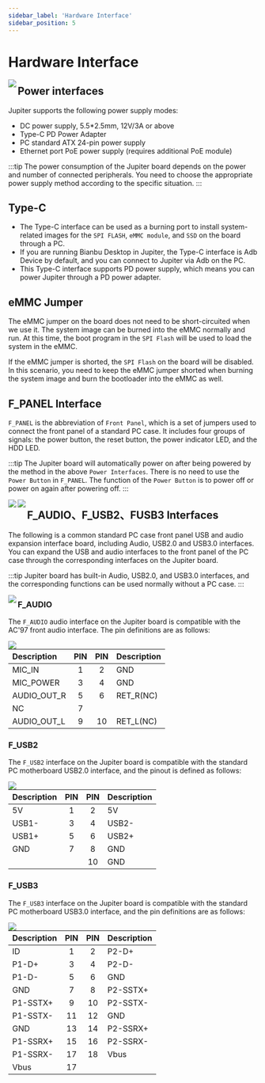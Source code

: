 ```yaml
---
sidebar_label: 'Hardware Interface'
sidebar_position: 5
---
```


# Hardware Interface

<Image src='/docs/jupiter/jupiter-interface.webp' maxWidth='100%' align='left' />

## Power interfaces

Jupiter supports the following power supply modes:

- DC power supply, 5.5*2.5mm, 12V/3A or above
- Type-C PD Power Adapter
- PC standard ATX 24-pin power supply
- Ethernet port PoE power supply (requires additional PoE module)

:::tip
The power consumption of the Jupiter board depends on the power and number of connected peripherals. You need to choose the appropriate power supply method according to the specific situation.
:::

## Type-C

- The Type-C interface can be used as a burning port to install system-related images for the `SPI FLASH`, `eMMC module`, and `SSD` on the board through a PC.
- If you are running Bianbu Desktop in Jupiter, the Type-C interface is Adb Device by default, and you can connect to Jupiter via Adb on the PC.
- This Type-C interface supports PD power supply, which means you can power Jupiter through a PD power adapter.

## eMMC Jumper

The eMMC jumper on the board does not need to be short-circuited when we use it. The system image can be burned into the eMMC normally and run. At this time, the boot program in the `SPI Flash` will be used to load the system in the eMMC.

If the eMMC jumper is shorted, the `SPI Flash` on the board will be disabled. In this scenario, you need to keep the eMMC jumper shorted when burning the system image and burn the bootloader into the eMMC as well.

## F_PANEL Interface

`F_PANEL` is the abbreviation of `Front Panel`, which is a set of jumpers used to connect the front panel of a standard PC case. It includes four groups of signals: the power button, the reset button, the power indicator LED, and the HDD LED.

:::tip
The Jupiter board will automatically power on after being powered by the method in the above `Power Interfaces`. There is no need to use the `Power Button` in `F_PANEL`. The function of the `Power Button` is to power off or power on again after powering off.
:::

<Image src='/docs/jupiter/jupiter-interface-f-panel-1.webp' maxWidth='100%' align='left' />

<Image src='/docs/jupiter/jupiter-interface-f-panel-2.webp' maxWidth='100%' align='left' />

## F_AUDIO、F_USB2、FUSB3 Interfaces

The following is a common standard PC case front panel USB and audio expansion interface board, including Audio, USB2.0 and USB3.0 interfaces. You can expand the USB and audio interfaces to the front panel of the PC case through  the corresponding interfaces on the Jupiter board.

:::tip
Jupiter board has built-in Audio, USB2.0, and USB3.0 interfaces, and the corresponding functions can be used normally without a PC case.
:::

<Image src='/docs/jupiter/jupiter-interface-f-usb-audio.webp' maxWidth='100%' align='left' />

### F_AUDIO

The `F_AUDIO` audio interface on the Jupiter board is compatible with the AC'97 front audio interface. The pin definitions are as follows:

<Image src='/docs/jupiter/jupiter-interface-f-audio.webp' maxWidth='100%' align='left' />

<div className='gpio_style'>

| Description | PIN | PIN | Description |
|:------------|:---:|:---:|:------------|
| MIC_IN      | 1   | 2   | GND         |
| MIC_POWER   | 3   | 4   | GND         |
| AUDIO_OUT_R | 5   | 6   | RET_R(NC)   |
| NC          | 7   |     |             |
| AUDIO_OUT_L | 9   | 10  | RET_L(NC)   |

</div>

### F_USB2

The `F_USB2` interface on the Jupiter board is compatible with the standard PC motherboard USB2.0 interface, and the pinout is defined as follows:

<Image src='/docs/jupiter/jupiter-interface-f-usb2.webp' maxWidth='100%' align='left' />

<div className='gpio_style'>

| Description | PIN | PIN | Description |
|:------------|:---:|:---:|:------------|
| 5V          | 1   | 2   | 5V          |
| USB1-       | 3   | 4   | USB2-       |
| USB1+       | 5   | 6   | USB2+       |
| GND         | 7   | 8   | GND         |
|             |     | 10  | GND         |

</div>

### F_USB3

The `F_USB3` interface on the Jupiter board is compatible with the standard PC motherboard USB3.0 interface, and the pin definitions are as follows:

<Image src='/docs/jupiter/jupiter-interface-f-usb3.webp' maxWidth='100%' align='left' />

<div className='gpio_style'>

| Description | PIN | PIN | Description |
|:------------|:---:|:---:|:------------|
| ID          | 1   | 2   | P2-D+       |
| P1-D+       | 3   | 4   | P2-D-       |
| P1-D-       | 5   | 6   | GND         |
| GND         | 7   | 8   | P2-SSTX+    |
| P1-SSTX+    | 9   | 10  | P2-SSTX-    |
| P1-SSTX-    | 11  | 12  | GND         |
| GND         | 13  | 14  | P2-SSRX+    |
| P1-SSRX+    | 15  | 16  | P2-SSRX-    |
| P1-SSRX-    | 17  | 18  | Vbus        |
| Vbus        | 17  |     |             |

</div>
